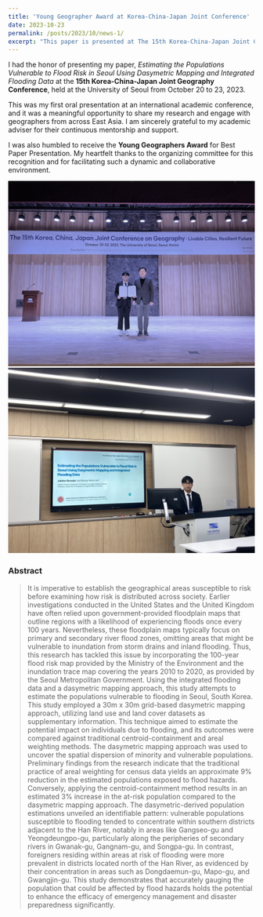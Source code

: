 ```yaml
---
title: 'Young Geographer Award at Korea-China-Japan Joint Conference'
date: 2023-10-23
permalink: /posts/2023/10/news-1/
excerpt: "This paper is presented at The 15th Korea-China-Japan Joint Conference on Geography."
---
```


I had the honor of presenting my paper, *Estimating the Populations Vulnerable to Flood Risk in Seoul Using Dasymetric Mapping and Integrated Flooding Data* at the **15th Korea-China-Japan Joint Geography Conference**, held at the University of Seoul from October 20 to 23, 2023.

This was my first oral presentation at an international academic conference, and it was a meaningful opportunity to share my research and engage with geographers from across East Asia. I am sincerely grateful to my academic adviser for their continuous mentorship and support.

I was also humbled to receive the **Young Geographers Award** for Best Paper Presentation. My heartfelt thanks to the organizing committee for this recognition and for facilitating such a dynamic and collaborative environment.

<img src='\images\KakaoTalk_20250514_105313991_01.jpg'>
<img src='\images\KakaoTalk_20250514_105313991_04.jpg'>

### Abstract
> It is imperative to establish the geographical areas susceptible to risk before examining how risk is distributed across society. Earlier investigations conducted in the United States and the United Kingdom have often relied upon government-provided floodplain maps that outline regions with a likelihood of experiencing floods once every 100 years. Nevertheless, these floodplain maps typically focus on primary and secondary river flood zones, omitting areas that might be vulnerable to inundation from storm drains and inland flooding. Thus, this research has tackled this issue by incorporating the 100-year flood risk map provided by the Ministry of the Environment and the inundation trace map covering the years 2010 to 2020, as provided by the Seoul Metropolitan Government. Using the integrated flooding data and a dasymetric mapping approach, this study attempts to estimate the populations vulnerable to flooding in Seoul, South Korea. This study employed a 30m x 30m grid-based dasymetric mapping approach, utilizing land use and land cover datasets as supplementary information. This technique aimed to estimate the potential impact on individuals due to flooding, and its outcomes were compared against traditional centroid-containment and areal weighting methods. The dasymetric mapping approach was used to uncover the spatial dispersion of minority and vulnerable populations. Preliminary findings from the research indicate that the traditional practice of areal weighting for census data yields an approximate 9% reduction in the estimated populations exposed to flood hazards. Conversely, applying the centroid-containment method results in an estimated 3% increase in the at-risk population compared to the dasymetric mapping approach. The dasymetric-derived population estimations unveiled an identifiable pattern: vulnerable populations susceptible to flooding tended to concentrate within southern districts adjacent to the Han River, notably in areas like Gangseo-gu and Yeongdeungpo-gu, particularly along the peripheries of secondary rivers in Gwanak-gu, Gangnam-gu, and Songpa-gu. In contrast, foreigners residing within areas at risk of flooding were more prevalent in districts located north of the Han River, as evidenced by their concentration in areas such as Dongdaemun-gu, Mapo-gu, and Gwangjin-gu. This study demonstrates that accurately gauging the population that could be affected by flood hazards holds the potential to enhance the efficacy of emergency management and disaster preparedness significantly.
